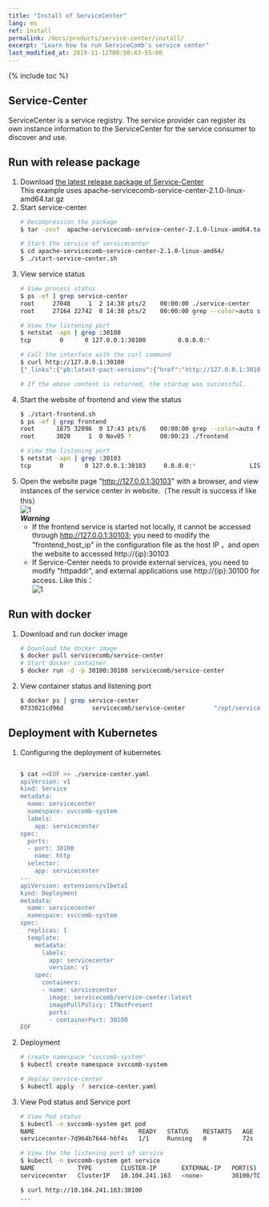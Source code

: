 ```yaml
---
title: "Install of ServiceCenter"
lang: en
ref: install
permalink: /docs/products/service-center/install/
excerpt: "Learn how to run ServiceComb's service center"
last_modified_at: 2019-11-12T00:50:43-55:00
---
```


{% include toc %}
## Service-Center
ServiceCenter is a service registry. The service provider can register its own instance information to the ServiceCenter for the service consumer to discover and use.  

## Run with release package
1. Download [the latest release package of Service-Center](/release/service-center-downloads/)  
   This example uses  apache-servicecomb-service-center-2.1.0-linux-amd64.tar.gz  
2. Start service-center
   ```bash
   # Decompression the package
   $ tar -zxvf  apache-servicecomb-service-center-2.1.0-linux-amd64.tar.gz
   
   # Start the service of servicecenter
   $ cd apache-servicecomb-service-center-2.1.0-linux-amd64/
   $ ./start-service-center.sh
   ```
3. View service status
   ```bash
   # View process status
   $ ps -ef | grep service-center
   root     27048     1  2 14:38 pts/2    00:00:00 ./service-center
   root     27164 22742  0 14:38 pts/2    00:00:00 grep --color=auto service-center
   
   # View the listening port
   $ netstat -apn | grep :30100
   tcp        0      0 127.0.0.1:30100         0.0.0.0:*               LISTEN      27048/service-cente
   
   # Call the interface with the curl command
   $ curl http://127.0.0.1:30100
   {"_links":{"pb:latest-pact-versions":{"href":"http://127.0.0.1:30100/pacts/latest","title":"Latest pact versions"},"pb:latest-provider-pacts":{"href":"http://127.0.0.1:30100/pacts/provider/{provider}/latest","title":"Latest pacts by provider","templated":true},"pb:latest-provider-pacts-with-tag":{"href":"http://127.0.0.1:30100/pacts/provider/{provider}/latest/{tag}","title":"Latest pacts by provider with a specified tag","templated":true},"pb:pacticipants":{"href":"http://127.0.0.1:30100/participants","title":"Pacticipants"},"pb:publish-pact":{"href":"http://127.0.0.1:30100/pacts/provider/{provider}/consumer/{consumer}/version/{consumerApplicationVersion}","title":"Publish a pact","templated":true},"pb:webhooks":{"href":"http://127.0.0.1:30100/webhooks","title":"Webhooks"},"self":{"href":"http://127.0.0.1:30100/","title":"Index"}},"curies":[{"href":"http://127.0.0.1:30100/doc/{rel}","name":"pb"}]}
   
   # If the above content is returned, the startup was successful.
   ```
4. Start the website of frontend and view the status
   ```bash
   $ ./start-frontend.sh
   $ ps -ef | grep frontend   
   root      1875 32096  0 17:43 pts/6    00:00:00 grep --color=auto frontend
   root      3020     1  0 Nov05 ?        00:00:23 ./frontend
   
   # View the listening port
   $ netstat -apn | grep :30103
   tcp        0      0 127.0.0.1:30103     0.0.0.0:*               LISTEN      3020/frontend
   ```
5. Open the website page "http://127.0.0.1:30103" with a browser, and view instances of the service center in website.（The result is success if like this）  
   ![1](/assets/images/docs/service-center/service-center.jpg)  
   **_Warning_**
   - If the frontend service is started not locally, it cannot be accessed through http://127.0.0.1:30103; you need to modify the "frontend_host_ip" in the configuration file as the host IP ，and open the website to accessed http://{ip}:30103
   - If Service-Center needs to provide external services, you need to modify "httpaddr", and external applications use http://{ip}:30100 for access. 
   Like this：  
   ![1](/assets/images/docs/service-center/config-host-ip.jpg)
   
## Run with docker
1. Download and run docker image
   ```bash
   # Download the docker image
   $ docker pull servicecomb/service-center
   # Start docker container
   $ docker run -d -p 30100:30100 servicecomb/service-center
   ```
2. View container status and listening port
   ```bash
   $ docker ps | grep service-center
   0733021cd96d        servicecomb/service-center        "/opt/service-cent..."   3 minutes ago       Up 3 minutes        0.0.0.0:30100->30100/tcp        gallant_varahamihira 
   ```

## Deployment with Kubernetes  
1. Configuring the deployment of kubernetes  
   ```bash
   
   $ cat <<EOF >> ./service-center.yaml
   apiVersion: v1
   kind: Service
   metadata:
     name: servicecenter
     namespace: svccomb-system
     labels:
       app: servicecenter
   spec:
     ports:
     - port: 30100
       name: http
     selector:
       app: servicecenter
   ---
   apiVersion: extensions/v1beta1
   kind: Deployment
   metadata:
     name: servicecenter
     namespace: svccomb-system
   spec:
     replicas: 1
     template:
       metadata:
         labels:
           app: servicecenter
           version: v1
       spec:
         containers:
         - name: servicecenter
           image: servicecomb/service-center:latest
           imagePullPolicy: IfNotPresent
           ports:
           - containerPort: 30100
   EOF
   ```
2. Deployment
   ```bash
   # create namespace "svccomb-system"
   $ kubectl create namespace svccomb-system
   
   # deploy service-center
   $ kubectl apply -f service-center.yaml
   ```
3. View Pod status and Service port
   ```bash
   # View Pod status
   $ kubectl -n svccomb-system get pod
   NAME                             READY   STATUS    RESTARTS   AGE
   servicecenter-7d964b7644-h6f4s   1/1     Running   0          72s
   
   # View the the listening port of service
   $ kubectl -n svccomb-system get service
   NAME            TYPE        CLUSTER-IP       EXTERNAL-IP   PORT(S)     AGE
   servicecenter   ClusterIP   10.104.241.163   <none>        30100/TCP   118s
   
   $ curl http://10.104.241.163:30100
   ...
   ```
